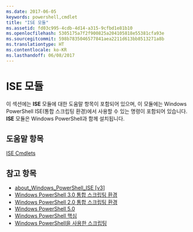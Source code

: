 ```yaml
---
ms.date: 2017-06-05
keywords: powershell,cmdlet
title: "ISE 모듈"
ms.assetid: fd03c995-4cdb-4d14-a315-9cfbd1e81b10
ms.openlocfilehash: 5305175a7f2f900825a204105818e55381cfa93e
ms.sourcegitcommit: 598b7835046577841aea2211d613bb8513271a8b
ms.translationtype: HT
ms.contentlocale: ko-KR
ms.lasthandoff: 06/08/2017
---
```

# <a name="ise-module"></a>ISE 모듈
이 섹션에는 **ISE** 모듈에 대한 도움말 항목이 포함되어 있으며, 이 모듈에는 Windows PowerShell ISE(통합 스크립팅 환경)에서 사용할 수 있는 명령이 포함되어 있습니다. **ISE** 모듈은 Windows PowerShell과 함께 설치됩니다.

## <a name="help-topics"></a>도움말 항목
[ISE Cmdlets](http://go.microsoft.com/fwlink/?LinkID=254686)

## <a name="see-also"></a>참고 항목
- [about_Windows_PowerShell_ISE [v3]](https://technet.microsoft.com/en-us/library/dfa54d47-60c6-4fff-8197-c747e8d411bb)
- [Windows PowerShell 3.0 통합 스크립팅 환경](http://go.microsoft.com/fwlink/?LinkId=254681)
- [Windows PowerShell 2.0 통합 스크립팅 환경](http://go.microsoft.com/fwlink/?LinkID=238569)
- [Windows PowerShell 5.0](../core-modules/Windows-PowerShell-5.0.md)
- [Windows PowerShell 핵심](https://technet.microsoft.com/en-us/library/4b75f1e4-f327-48f3-92ab-bf5435094d41)
- [Windows PowerShell을 사용한 스크립팅](../../getting-started/fundamental/Scripting-with-Windows-PowerShell.md)

